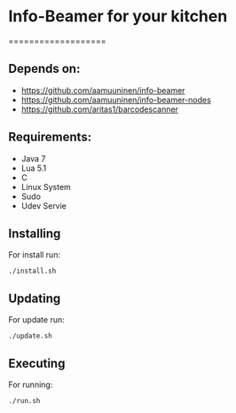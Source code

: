 # Info-Beamer for your kitchen
===================

## Depends on:
* https://github.com/aamuuninen/info-beamer
* https://github.com/aamuuninen/info-beamer-nodes
* https://github.com/aritas1/barcodescanner

## Requirements:
* Java 7
* Lua 5.1
* C
* Linux System
* Sudo
* Udev Servie


## Installing

For install run:

`./install.sh`

## Updating

For update run:

`./update.sh`


## Executing
For running:

`./run.sh`


